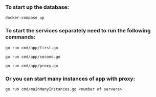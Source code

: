 ### To start up the database:
```docker-compose up```

### To start the services separately need to run the following commands:

```go run cmd/app/first.go```

```go run cmd/app/second.go```

```go run cmd/app/proxy.go```

### Or you can start many instances of app with proxy:

```go run cmd/mainManyInstances.go <number of servers>```


